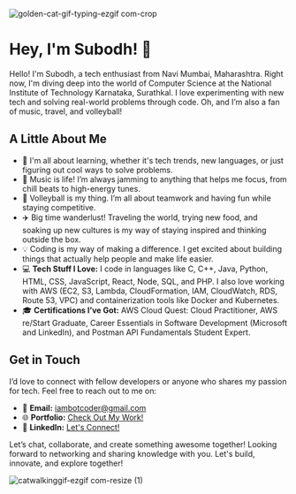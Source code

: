 


![golden-cat-gif-typing-ezgif com-crop](https://github.com/user-attachments/assets/72f9701f-6f7d-4226-a23f-246bab3ae201)

# Hey, I'm Subodh! 🌟

Hello! I'm Subodh, a tech enthusiast from Navi Mumbai, Maharashtra. Right now, I'm diving deep into the world of Computer Science at the National Institute of Technology Karnataka, Surathkal. I love experimenting with new tech and solving real-world problems through code. Oh, and I’m also a fan of music, travel, and volleyball!

## A Little About Me

- 🌱 I'm all about learning, whether it's tech trends, new languages, or just figuring out cool ways to solve problems.
- 🎵 Music is life! I’m always jamming to anything that helps me focus, from chill beats to high-energy tunes.
- 🏐 Volleyball is my thing. I’m all about teamwork and having fun while staying competitive.
- ✈️ Big time wanderlust! Traveling the world, trying new food, and soaking up new cultures is my way of staying inspired and thinking outside the box.
- 💡 Coding is my way of making a difference. I get excited about building things that actually help people and make life easier.
- 💻 **Tech Stuff I Love:** I code in languages like C, C++, Java, Python, HTML, CSS, JavaScript, React, Node, SQL, and PHP. I also love working with AWS (EC2, S3, Lambda, CloudFormation, IAM, CloudWatch, RDS, Route 53, VPC) and containerization tools like Docker and Kubernetes.
- 🎓 **Certifications I’ve Got:** AWS Cloud Quest: Cloud Practitioner, AWS re/Start Graduate, Career Essentials in Software Development (Microsoft and LinkedIn), and Postman API Fundamentals Student Expert.


## Get in Touch

I’d love to connect with fellow developers or anyone who shares my passion for tech. Feel free to reach out to me on:

- 📧 **Email:** [iambotcoder@gmail.com](mailto:iambotcoder@gmail.com)
- 🌐 **Portfolio:** [Check Out My Work!](https://iambotcoder.github.io/Subodh-portfolio/)
- 🔗 **LinkedIn:** [Let's Connect!](https://www.linkedin.com/in/subodhsonawane)

Let’s chat, collaborate, and create something awesome together!
Looking forward to networking and sharing knowledge with you. Let's build, innovate, and explore together!


![catwalkinggif-ezgif com-resize (1)](https://github.com/user-attachments/assets/753c5525-ed32-46ca-8226-added99aa2e5)

